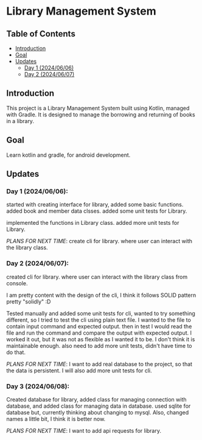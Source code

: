 # Library Management System

## Table of Contents

- [Introduction](#introduction)
- [Goal](#goal)
- [Updates](#updates)
    - [Day 1 (2024/06/06)](#day-1-20240606)
    - [Day 2 (2024/06/07)](#day-2-20240607)

## Introduction

This project is a Library Management System built using Kotlin, managed with Gradle. It is designed to manage the
borrowing and returning of books in a library.

## Goal

Learn kotlin and gradle, for android development.

## Updates

### Day 1 (2024/06/06):

started with creating interface for library, added some basic functions.
added book and member data clsses.
added some unit tests for Library.

implemented the functions in Library class.
added more unit tests for Library.

*PLANS FOR NEXT TIME*: create cli for library. where user can interact with the library class.

### Day 2 (2024/06/07):

created cli for library. where user can interact with the library class from console.

I am pretty content with the design of the cli, I think it follows SOLID pattern pretty "solidly" :D

Tested manually and added some unit tests for cli, wanted to try something different, so I tried to test the cli using
plain text file. I wanted to the file to contain input command and expected output. then in test I would read the file
and run the command and compare the output with expected output. I worked it out, but it was not as flexible as I wanted
it to be. I don't think it is maintainable enough. also need to add more unit tests, didn't have time to do that.

*PLANS FOR NEXT TIME*: I want to add real database to the project, so that the data is persistent. I will also add more
unit tests for cli.

### Day 3 (2024/06/08):

Created database for library, added class for managing connection with database, and added class for managing data in
database.
used sqlite for database but, currently thinking about changing to mysql.
Also, changed names a little bit, I think it is better now.

*PLANS FOR NEXT TIME*: I want to add api requests for library.